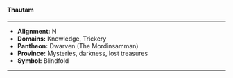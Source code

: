 #### Thautam
___

- **Alignment:** N
- **Domains:** Knowledge, Trickery
- **Pantheon:** Dwarven (The Mordinsamman)
- **Province:** Mysteries, darkness, lost treasures
- **Symbol:** Blindfold
___
